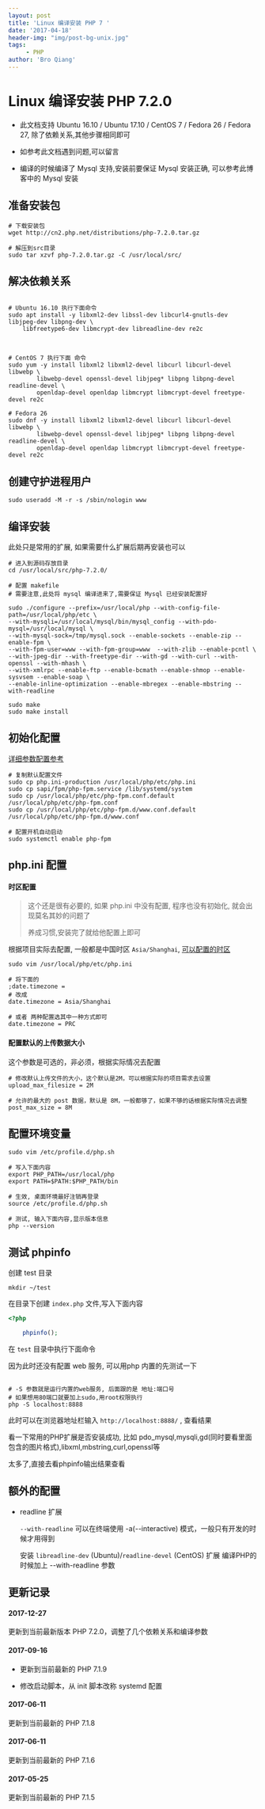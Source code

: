 ```yaml
---
layout: post
title: 'Linux 编译安装 PHP 7 '
date: '2017-04-18'
header-img: "img/post-bg-unix.jpg"
tags:
     - PHP
author: 'Bro Qiang'
---
```


# Linux 编译安装 PHP 7.2.0

- 此文档支持 Ubuntu 16.10 / Ubuntu 17.10 / CentOS 7 / Fedora 26 / Fedora 27, 除了依赖关系,其他步骤相同即可

- 如参考此文档遇到问题,可以留言

- 编译的时候编译了 Mysql 支持,安装前要保证 Mysql 安装正确, 可以参考此博客中的 Mysql 安装

## 准备安装包

```shell
# 下载安装包
wget http://cn2.php.net/distributions/php-7.2.0.tar.gz

# 解压到src目录
sudo tar xzvf php-7.2.0.tar.gz -C /usr/local/src/
```

## 解决依赖关系

```shell

# Ubuntu 16.10 执行下面命令
sudo apt install -y libxml2-dev libssl-dev libcurl4-gnutls-dev libjpeg-dev libpng-dev \
    libfreetype6-dev libmcrypt-dev libreadline-dev re2c



# CentOS 7 执行下面 命令
sudo yum -y install libxml2 libxml2-devel libcurl libcurl-devel libwebp \
        libwebp-devel openssl-devel libjpeg* libpng libpng-devel readline-devel \
        openldap-devel openldap libmcrypt libmcrypt-devel freetype-devel re2c

# Fedora 26
sudo dnf -y install libxml2 libxml2-devel libcurl libcurl-devel libwebp \
        libwebp-devel openssl-devel libjpeg* libpng libpng-devel readline-devel \
        openldap-devel openldap libmcrypt libmcrypt-devel freetype-devel re2c

```

## 创建守护进程用户

```shell
sudo useradd -M -r -s /sbin/nologin www
```

## 编译安装

此处只是常用的扩展, 如果需要什么扩展后期再安装也可以

```shell
# 进入到源码存放目录
cd /usr/local/src/php-7.2.0/

# 配置 makefile
# 需要注意,此处将 mysql 编译进来了,需要保证 Mysql 已经安装配置好

sudo ./configure --prefix=/usr/local/php --with-config-file-path=/usr/local/php/etc \
--with-mysqli=/usr/local/mysql/bin/mysql_config --with-pdo-mysql=/usr/local/mysql \
--with-mysql-sock=/tmp/mysql.sock --enable-sockets --enable-zip --enable-fpm \
--with-fpm-user=www --with-fpm-group=www  --with-zlib --enable-pcntl \
--with-jpeg-dir --with-freetype-dir --with-gd --with-curl --with-openssl --with-mhash \
--with-xmlrpc --enable-ftp --enable-bcmath --enable-shmop --enable-sysvsem --enable-soap \
--enable-inline-optimization --enable-mbregex --enable-mbstring --with-readline

sudo make
sudo make install
```


## 初始化配置

[详细参数配置参考](http://php.net/manual/zh/install.fpm.configuration.php)

```shell
# 复制默认配置文件
sudo cp php.ini-production /usr/local/php/etc/php.ini
sudo cp sapi/fpm/php-fpm.service /lib/systemd/system
sudo cp /usr/local/php/etc/php-fpm.conf.default /usr/local/php/etc/php-fpm.conf
sudo cp /usr/local/php/etc/php-fpm.d/www.conf.default /usr/local/php/etc/php-fpm.d/www.conf

# 配置开机自动启动
sudo systemctl enable php-fpm

```

## php.ini 配置

#### 时区配置

> 这个还是很有必要的, 如果 php.ini 中没有配置, 程序也没有初始化, 就会出现莫名其妙的问题了
>
> 养成习惯,安装完了就给他配置上即可

根据项目实际去配置, 一般都是中国时区 `Asia/Shanghai`, [可以配置的时区](http://php.net/manual/zh/timezones.php)

```shell
sudo vim /usr/local/php/etc/php.ini

# 将下面的
;date.timezone =
# 改成
date.timezone = Asia/Shanghai

# 或者 两种配置选其中一种方式即可
date.timezone = PRC
```

#### 配置默认的上传数据大小

这个参数是可选的，非必须，根据实际情况去配置

```shell
# 修改默认上传文件的大小，这个默认是2M，可以根据实际的项目需求去设置
upload_max_filesize = 2M

# 允许的最大的 post 数据，默认是 8M，一般都够了，如果不够的话根据实际情况去调整
post_max_size = 8M
```

## 配置环境变量

```shell
sudo vim /etc/profile.d/php.sh

# 写入下面内容
export PHP_PATH=/usr/local/php
export PATH=$PATH:$PHP_PATH/bin

# 生效, 桌面环境最好注销再登录
source /etc/profile.d/php.sh

# 测试, 输入下面内容,显示版本信息
php --version
```

## 测试 phpinfo

创建 test 目录

```shell
mkdir ~/test
```

在目录下创建 `index.php` 文件,写入下面内容

```php
<?php

    phpinfo();

```

在 `test` 目录中执行下面命令

因为此时还没有配置 web 服务, 可以用php 内置的先测试一下

```shell

# -S 参数就是运行内置的web服务, 后面跟的是 地址:端口号
# 如果想用80端口就要加上sudo,用root权限执行
php -S localhost:8888
```

此时可以在浏览器地址栏输入 `http://localhost:8888/` , 查看结果

看一下常用的PHP扩展是否安装成功, 比如 pdo_mysql,mysqli,gd(同时要看里面包含的图片格式),libxml,mbstring,curl,openssl等

太多了,直接去看phpinfo输出结果查看

## 额外的配置

- readline 扩展

    `--with-readline` 可以在终端使用 -a(--interactive) 模式，一般只有开发的时候才用得到

    安装 `libreadline-dev` (Ubuntu)/`readline-devel` (CentOS) 扩展
    编译PHP的时候加上 --with-readline 参数


## 更新记录

#### 2017-12-27

更新到当前最新版本 PHP 7.2.0，调整了几个依赖关系和编译参数

#### 2017-09-16

- 更新到当前最新的 PHP 7.1.9

- 修改启动脚本，从 init 脚本改称 systemd 配置

#### 2017-06-11

更新到当前最新的 PHP 7.1.8

#### 2017-06-11

更新到当前最新的 PHP 7.1.6

#### 2017-05-25

更新到当前最新的 PHP 7.1.5
